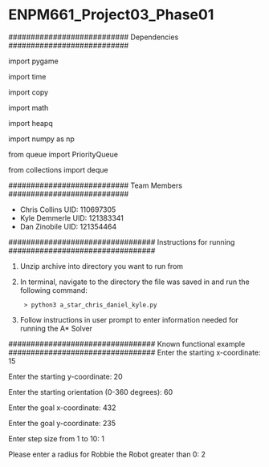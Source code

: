 # ENPM661_Project03_Phase01

###########################
Dependencies
###########################

import pygame 

import time 

import copy 

import math 

import heapq 

import numpy as np 

from queue import PriorityQueue 

from collections import deque 

###########################
Team Members
###########################

 - Chris Collins   UID: 110697305
 - Kyle Demmerle   UID: 121383341
 - Dan Zinobile    UID: 121354464
 
#################################
 Instructions for running
#################################
1) Unzip archive into directory you want to run from 
2) In terminal, navigate to the directory the file was saved in and run the following command:
   
        > python3 a_star_chris_daniel_kyle.py 

3) Follow instructions in user prompt to enter information needed for running the A* Solver


#################################
 Known functional example
#################################
Enter the starting x-coordinate: 15

Enter the starting y-coordinate: 20

Enter the starting orientation (0-360 degrees): 60

Enter the goal x-coordinate: 432

Enter the goal y-coordinate: 235

Enter step size from 1 to 10: 1

Please enter a radius for Robbie the Robot greater than 0: 2
